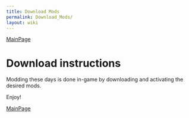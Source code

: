 ```yaml
---
title: Download Mods
permalink: Download_Mods/
layout: wiki
---
```


[MainPage](/keeperrl_wiki/ "wikilink")

Download instructions
=====================

Modding these days is done in-game by downloading and activating the desired mods.


Enjoy!

[MainPage](/keeperrl_wiki/ "wikilink")

